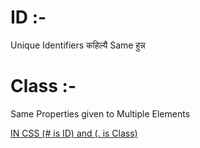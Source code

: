 # ID :- 
Unique Identifiers कहिल्यै Same हुन्न
# Class :-
Same Properties given to Multiple Elements

<u>IN CSS (# is ID) and (. is Class)</u>
